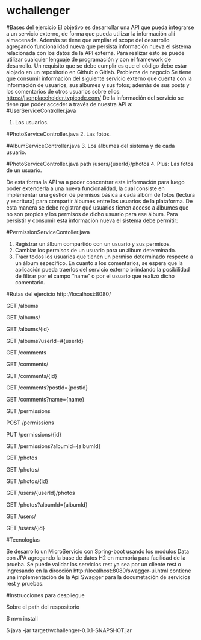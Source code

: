 # wchallenger


#Bases del ejercicio
El objetivo es desarrollar una API que pueda integrarse a un servicio externo,
de forma que pueda utilizar la información allí almacenada. Además se tiene que
ampliar el scope del desarrollo agregando funcionalidad nueva que persista
información nueva el sistema relacionada con los datos de la API externa. Para
realizar esto se puede utilizar cualquier lenguaje de programación y con el
framework de desarrollo. Un requisito que se debe cumplir es que el código debe
estar alojado en un repositorio en Github o Gitlab.
Problema de negocio
Se tiene que consumir información del siguiente servicio externo que cuenta
con la información de usuarios, sus álbumes y sus fotos; además de sus posts y los
comentarios de otros usuarios sobre ellos: https://jsonplaceholder.typicode.com/
De la información del servicio se tiene que poder acceder a través de nuestra API a:
#UserServiceController.java
1. Los usuarios.

#PhotoServiceController.java 
2. Las fotos. 

#AlbumServiceController.java
3. Los álbumes del sistema y de cada usuario.

#PhotoServiceController.java path /users/{userId}/photos
4. Plus: Las fotos de un usuario.  

De esta forma la API va a poder concentrar esta información para luego poder
extenderla a una nueva funcionalidad, la cual consiste en implementar una gestión
de permisos básica a cada albúm de fotos (lectura y escritura) para compartir
álbumes entre los usuarios de la plataforma. De esta manera se debe registrar qué
usuarios tienen acceso a álbumes que no son propios y los permisos de dicho
usuario para ese álbum. Para persistir y consumir esta información nueva el sistema
debe permitir:

#PermissionServiceContoller.java

1. Registrar un álbum compartido con un usuario y sus permisos. 
2. Cambiar los permisos de un usuario para un álbum determinado.
3. Traer todos los usuarios que tienen un permiso determinado respecto a un
álbum específico.
En cuanto a los comentarios, se espera que la aplicación pueda traerlos del
servicio externo brindando la posibilidad de filtrar por el campo “name” o por el
usuario que realizó dicho comentario.


#Rutas del ejercicio
http://localhost:8080/

GET /albums

GET /albums/

GET /albums/{id}

GET /albums?userId=#{userId}


GET /comments

GET /comments/

GET /comments/{id}

GET /comments?postId={postId}

GET /comments?name={name}


GET  /permissions

POST /permissions

PUT  /permissions/{id}

GET  /permissions?albumId={albumId}


GET /photos

GET /photos/

GET /photos/{id}

GET /users/{userId}/photos

GET /photos?albumId={albumId}


GET /users/

GET /users/{id}



#Tecnologías

Se desarrollo un MicroServicio con Spring-boot usando los modulos Data con JPA agregando la base de datos H2 en memoria para facilidad de la prueba.
Se puede validar los servicios rest ya sea por un cliente rest o ingresando en la dirección http://localhost:8080/swagger-ui.html contiene una implementación de la Api Swagger para la documetación de servicios rest y pruebas.

#Instrucciones para despliegue

Sobre el path del respositorio


$ mvn install

$ java -jar target/wchallenger-0.0.1-SNAPSHOT.jar 
